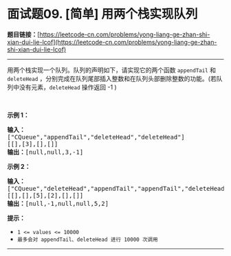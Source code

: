 # 面试题09. [简单] 用两个栈实现队列

**题目链接：**[https://leetcode-cn.com/problems/yong-liang-ge-zhan-shi-xian-dui-lie-lcof](https://leetcode-cn.com/problems/yong-liang-ge-zhan-shi-xian-dui-lie-lcof)

---

<div class="content__1Y2H">
 <div class="notranslate">
  <p>用两个栈实现一个队列。队列的声明如下，请实现它的两个函数 <code>appendTail</code> 和 <code>deleteHead</code> ，分别完成在队列尾部插入整数和在队列头部删除整数的功能。(若队列中没有元素，<code>deleteHead</code>&nbsp;操作返回 -1 )</p> 
  <p>&nbsp;</p> 
  <p><strong>示例 1：</strong></p> 
  <pre class="language-text"><strong>输入：</strong>
["CQueue","appendTail","deleteHead","deleteHead"]
[[],[3],[],[]]
<strong>输出：</strong>[null,null,3,-1]
</pre> 
  <p><strong>示例 2：</strong></p> 
  <pre class="language-text"><strong>输入：</strong>
["CQueue","deleteHead","appendTail","appendTail","deleteHead","deleteHead"]
[[],[],[5],[2],[],[]]
<strong>输出：</strong>[null,-1,null,null,5,2]
</pre> 
  <p><strong>提示：</strong></p> 
  <ul> 
   <li><code>1 &lt;= values &lt;= 10000</code></li> 
   <li><code>最多会对&nbsp;appendTail、deleteHead 进行&nbsp;10000&nbsp;次调用</code></li> 
  </ul> 
 </div>
</div>

---

```

```